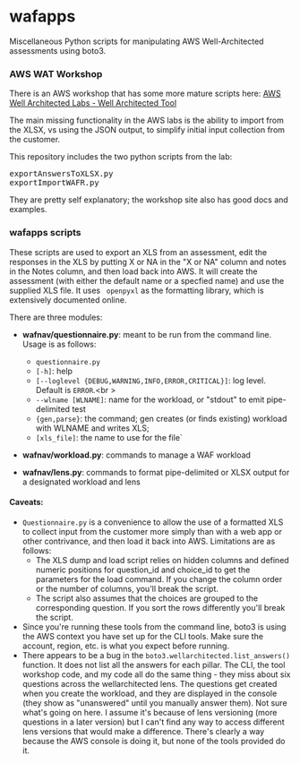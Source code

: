 # wafapps
Miscellaneous Python scripts for manipulating AWS Well-Architected assessments using boto3.

### AWS WAT Workshop

There is an AWS workshop that has some more mature scripts here: 
[AWS Well Architected Labs - Well Architected Tool](https://www.wellarchitectedlabs.com/well-architectedtool/)

The main missing functionality in the AWS labs is the ability to import from the XLSX, vs using the JSON output, to simplify initial input collection from the customer.

This repository includes the two python scripts from the lab:
<pre>exportAnswersToXLSX.py
exportImportWAFR.py</pre>

They are pretty self explanatory; the workshop site also has good docs and examples.
### wafapps scripts
These scripts are used to export an XLS from an assessment, edit the responses in the XLS by putting X or NA in the "X or NA" column and notes in the Notes column, and then load back into AWS. It will create the assessment (with either the default name or a specfied name) and use the supplied XLS file. It uses <code> openpyxl</code> as the formatting library, which is extensively documented online.

There are three modules:

* **wafnav/questionnaire.py**: meant to be run from the command line. Usage is as follows:
    * `questionnaire.py`<br />
    * `[-h]`: help
    * `[--loglevel {DEBUG,WARNING,INFO,ERROR,CRITICAL}]`: log level. Default is `ERROR`.<br \>
    * `--wlname [WLNAME]`: name for the workload, or "stdout" to emit pipe-delimited test
    * `{gen,parse}`: the command; gen creates (or finds existing) workload with WLNAME and writes XLS;
    * `[xls_file]`: the name to use for the file`
    

* **wafnav/workload.py**: commands to manage a WAF workload
* **wafnav/lens.py**: commands to format pipe-delimited or XLSX output for a designated workload and lens

#### Caveats:
* `Questionnaire.py` is a convenience to allow the use of a formatted XLS to collect input from the customer more simply than with a web app or other contrivance, and then load it back into AWS. Limitations are as follows:
    * The XLS dump and load script relies on hidden columns and defined numeric positions for question_id and choice_id to get the parameters for the load command. If you change the column order or the number of columns, you'll break the script.
    * The script also assumes that the choices are grouped to the corresponding question. If you sort the rows differently you'll break the script.
* Since you're running these tools from the command line, boto3 is using the AWS context you have set up for the CLI tools. Make sure the account, region, etc. is what you expect before running.
* There appears to be a bug in the `boto3.wellarchitected.list_answers()` function. It does not list all the answers for each pillar. The CLI, the tool workshop code, and my code all do the same thing - they miss about six questions across the wellarchitected lens. The questions get created when you create the workload, and they are displayed in the console (they show as "unanswered" until you manually answer them). Not sure what's going on here. I assume it's because of lens versioning (more questions in a later version) but I can't find any way to access different lens versions that would make a difference. There's clearly a way because the AWS console is doing it, but none of the tools provided do it.
